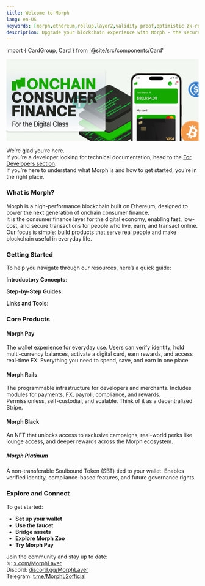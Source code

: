 ```yaml
---
title: Welcome to Morph
lang: en-US
keywords: [morph,ethereum,rollup,layer2,validity proof,optimistic zk-rollup]
description: Upgrade your blockchain experience with Morph - the secure decentralized, cost0efficient, and high-performing optimistic zk-rollup solution. Try it now!
---
```


import { CardGroup, Card } from '@site/src/components/Card'

![userpage](../../assets/docs/about/userpage1.jpeg)

We’re glad you’re here.  
If you’re a developer looking for technical documentation, head to the [For Developers section](../build-on-morph/0-developer-navigation-page.md).  
If you’re here to understand what Morph is and how to get started, you’re in the right place.  


### What is Morph?

Morph is a high-performance blockchain built on Ethereum, designed to power the next generation of onchain consumer finance.  
It is the consumer finance layer for the digital economy, enabling fast, low-cost, and secure transactions for people who live, earn, and transact online.  
Our focus is simple: build products that serve real people and make blockchain useful in everyday life.  


### Getting Started

To help you navigate through our resources, here’s a quick guide:

**Introductory Concepts**: 

<CardGroup className="md:grid-cols-2 xl:grid-cols-3">
  <Card
    href="/docs/about-morph/morphs-vision-and-mission"
    icon="/img/cards/users.svg"
    text="Morph's Vision and Mission" />
  <Card 
    href="/docs/about-morph/morphs-architecture"
    icon="/img/cards/research.svg"
    text="Morph's Architecture" />
  <Card
    href="/docs/about-morph/roadmap"
    icon="/img/cards/guide.svg"
    text="Roadmap" />
</CardGroup>

**Step-by-Step Guides**: 

<CardGroup className="md:grid-cols-2 xl:grid-cols-3">
  <Card
    href="/docs/quick-start/wallet-setup"
    icon="/img/cards/wallet.svg"
    text="Wallet Setup" />
  <Card 
    href="/docs/quick-start/wallet-setup"
    icon="./img/cards/faucet.svg"
    text="Faucet" />
  <Card
    href="/docs/quick-start/wallet-setup"
    icon="/img/cards/bridge.svg"
    text="Bridge" />
</CardGroup>

**Links and Tools**: 

<CardGroup className="md:grid-cols-2 xl:grid-cols-3">
  <Card
    href="https://bridge.morphl2.io/"
    icon="./img/cards/bridge.svg"
    text="Morph Bridge" />
  <Card 
    href="https://explorer.morphl2.io/"
    icon="/img/cards/guide.svg"
    text="Morph Explorer" />
  <Card
    href="https://morphfaucet.com"
    icon="/img/cards/faucet.svg"
    text="Morph Faucet" />
</CardGroup>


### Core Products

#### Morph Pay

The wallet experience for everyday use. Users can verify identity, hold multi-currency balances, activate a digital card, earn rewards, and access real-time FX. Everything you need to spend, save, and earn in one place.

#### Morph Rails

The programmable infrastructure for developers and merchants. Includes modules for payments, FX, payroll, compliance, and rewards. Permissionless, self-custodial, and scalable. Think of it as a decentralized Stripe.

#### Morph Black

An NFT that unlocks access to exclusive campaigns, real-world perks like lounge access, and deeper rewards across the Morph ecosystem.

##### Morph Platinum

A non-transferable Soulbound Token (SBT) tied to your wallet. Enables verified identity, compliance-based features, and future governance rights.


### Explore and Connect

To get started:
- **Set up your wallet**
- **Use the faucet**
- **Bridge assets**
- **Explore Morph Zoo**
- **Try Morph Pay**

Join the community and stay up to date:  
𝕏: [x.com/MorphLayer](https://x.com/MorphLayer)  
Discord: [discord.gg/MorphLayer](https://discord.gg/MorphLayer)  
Telegram: [t.me/MorphL2official](https://t.me/MorphL2official)  
